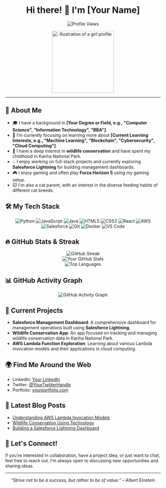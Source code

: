 <h1 align="center">Hi there! 👋 I'm [Your Name]</h1>

<p align="center">
  <img src="https://komarev.com/ghpvc/?username=your-username&color=blue" alt="Profile Views" />
</p>

<p align="center">
  <img src="https://your-image-link.com/image.png" alt="Illustration of a girl profile" width="200"/> <!-- Replace with your custom illustration URL -->
</p>

---

## 🚀 About Me

- 🎓 I have a background in **[Your Degree or Field, e.g., "Computer Science", "Information Technology", "BBA"]**.
- 🌱 I’m currently focusing on learning more about **[Current Learning Interests, e.g., "Machine Learning", "Blockchain", "Cybersecurity", "Cloud Computing"]**.
- 🦁 I have a deep interest in **wildlife conservation** and have spent my childhood in Kanha National Park.
- 💡 I enjoy working on full-stack projects and currently exploring **Salesforce Lightning** for building management dashboards.
- 🎮 I enjoy gaming and often play **Forza Horizon 5** using my gaming setup.
- 🐱 I'm also a cat parent, with an interest in the diverse feeding habits of different cat breeds.

## 🛠️ My Tech Stack

<p align="center">
  <img src="https://img.shields.io/badge/Python-3776AB?style=for-the-badge&logo=python&logoColor=white" alt="Python" />
  <img src="https://img.shields.io/badge/JavaScript-F7DF1E?style=for-the-badge&logo=javascript&logoColor=black" alt="JavaScript" />
  <img src="https://img.shields.io/badge/Java-ED8B00?style=for-the-badge&logo=java&logoColor=white" alt="Java" />
  <img src="https://img.shields.io/badge/HTML5-E34F26?style=for-the-badge&logo=html5&logoColor=white" alt="HTML5" />
  <img src="https://img.shields.io/badge/CSS3-1572B6?style=for-the-badge&logo=css3&logoColor=white" alt="CSS3" />
  <img src="https://img.shields.io/badge/React-20232A?style=for-the-badge&logo=react&logoColor=61DAFB" alt="React" />
  <img src="https://img.shields.io/badge/Amazon_AWS-232F3E?style=for-the-badge&logo=amazon-aws&logoColor=white" alt="AWS" />
  <img src="https://img.shields.io/badge/Salesforce-00A1E0?style=for-the-badge&logo=salesforce&logoColor=white" alt="Salesforce" />
  <img src="https://img.shields.io/badge/Git-F05032?style=for-the-badge&logo=git&logoColor=white" alt="Git" />
  <img src="https://img.shields.io/badge/Docker-2496ED?style=for-the-badge&logo=docker&logoColor=white" alt="Docker" />
  <img src="https://img.shields.io/badge/Visual_Studio_Code-0078D4?style=for-the-badge&logo=visual%20studio%20code&logoColor=white" alt="VS Code" />
</p>

## 🔥 GitHub Stats & Streak

<div align="center">
  <img src="https://github-readme-streak-stats.herokuapp.com/?user=your-username&theme=radical&hide_border=true" alt="GitHub Streak" /> <!-- GitHub Streak -->
  <br>
  <img src="https://github-readme-stats.vercel.app/api?username=your-username&show_icons=true&theme=radical&hide_border=true" alt="Your GitHub Stats" /> <!-- GitHub Stats Graph -->
  <br>
  <img src="https://github-readme-stats.vercel.app/api/top-langs/?username=your-username&layout=compact&theme=radical&hide_border=true" alt="Top Languages" /> <!-- Top Languages Graph -->
</div>

## 📊 GitHub Activity Graph

<div align="center">
  <img src="https://github-readme-activity-graph.vercel.app/graph?username=your-username&theme=react-dark&hide_border=true" alt="GitHub Activity Graph" /> <!-- GitHub Activity Graph -->
</div>

## 🔭 Current Projects

- **Salesforce Management Dashboard**: A comprehensive dashboard for management operations built using **Salesforce Lightning**.
- **Wildlife Conservation App**: An app focused on tracking and managing wildlife conservation data in Kanha National Park.
- **AWS Lambda Function Exploration**: Learning about various Lambda invocation models and their applications in cloud computing.

## 🌍 Find Me Around the Web

- LinkedIn: [Your LinkedIn](https://www.linkedin.com/in/your-profile)
- Twitter: [@YourTwitterHandle](https://twitter.com/your-profile)
- Portfolio: [yourportfolio.com](https://www.yourportfolio.com)

## 📝 Latest Blog Posts

- [Understanding AWS Lambda Invocation Models](https://yourblog.com/aws-lambda-invocation-models)
- [Wildlife Conservation Using Technology](https://yourblog.com/wildlife-conservation-tech)
- [Building a Salesforce Lightning Dashboard](https://yourblog.com/salesforce-dashboard)

## 🤝 Let's Connect!

If you’re interested in collaboration, have a project idea, or just want to chat, feel free to reach out. I’m always open to discussing new opportunities and sharing ideas.

---

<p align="center"><i>“Strive not to be a success, but rather to be of value.” – Albert Einstein</i></p>
